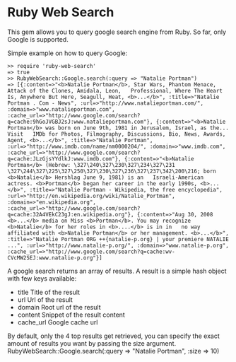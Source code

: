# Ruby Web Search

This gem allows you to query google search engine from Ruby.
So far, only Google is supported.


Simple example on how to query Google:

    >> require 'ruby-web-search'
    => true
    >> RubyWebSearch::Google.search(:query => "Natalie Portman")
    => [{:content=>"<b>Natalie Portman</b>, Star Wars, Phantom Menace, Attack of the Clones, Amidala, Leon,   Professional, Where The Heart Is, Anywhere But Here, Seagull, Heat, <b>...</b>", :title=>"Natalie Portman . Com - News", :url=>"http://www.natalieportman.com/", :domain=>"www.natalieportman.com", :cache_url=>"http://www.google.com/search?q=cache:9hGoJVGBJ2sJ:www.natalieportman.com"}, {:content=>"<b>Natalie Portman</b> was born on June 9th, 1981 in Jerusalem, Israel, as the... Visit   IMDb for Photos, Filmography, Discussions, Bio, News, Awards, Agent, <b>...</b>", :title=>"Natalie Portman", :url=>"http://www.imdb.com/name/nm0000204/", :domain=>"www.imdb.com", :cache_url=>"http://www.google.com/search?q=cache:JLzGjsYYdlkJ:www.imdb.com"}, {:content=>"<b>Natalie Portman</b> (Hebrew: \327\240\327\230\327\234\327\231 \327\244\327\225\327\250\327\230\327\236\327\237\342\200\216; born <b>Natalie</b> Hershlag June 9, 1981) is an   Israeli-American actress. <b>Portman</b> began her career in the early 1990s, <b>...</b>", :title=>"Natalie Portman - Wikipedia, the free encyclopedia", :url=>"http://en.wikipedia.org/wiki/Natalie_Portman", :domain=>"en.wikipedia.org", :cache_url=>"http://www.google.com/search?q=cache:32A4VEkC23gJ:en.wikipedia.org"}, {:content=>"Aug 30, 2008 <b>...</b> media on Miss <b>Portman</b>. You may recognize <b>Natalie</b> for her roles in <b>....</b> is in in   no way affiliated with <b>Natalie Portman</b> or her management. <b>...</b>", :title=>"Natalie Portman ORG ++{natalie-p.org} | your premiere NATALIE ...", :url=>"http://www.natalie-p.org/", :domain=>"www.natalie-p.org", :cache_url=>"http://www.google.com/search?q=cache:wv-CVcMW2SEJ:www.natalie-p.org"}] 
    
A google search returns an array of results. A result is a simple hash object with few keys available:

* title       Title of the result
* url         Url of the result
* domain      Root url of the result
* content     Snippet of the result content
* cache\_url  Google cache url


By default, only the 4 top results get retrieved, you can specify the exact amount of results you want by passing the size argument.
    RubyWebSearch::Google.search(:query => "Natalie Portman", :size => 10)
